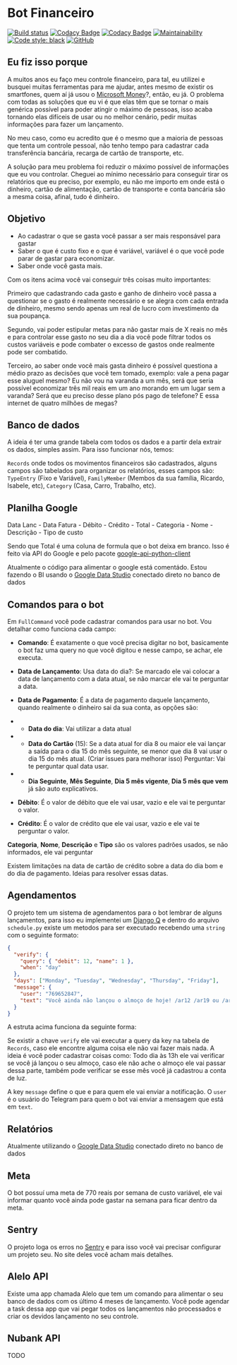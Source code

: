 # Bot Financeiro

[![Build status](https://dev.azure.com/ricardobchaves/Ricardo/_apis/build/status/financeiro-bot/financeiro-bot)](https://dev.azure.com/ricardobchaves/Ricardo/_build/latest?definitionId=11) [![Codacy Badge](https://api.codacy.com/project/badge/Coverage/c6cded8b4b124da491bf6fbc0fbc88e2)](https://www.codacy.com/manual/ricardochaves/financeiro-bot?utm_source=github.com&amp;utm_medium=referral&amp;utm_content=ricardochaves/financeiro-bot&amp;utm_campaign=Badge_Coverage) [![Codacy Badge](https://api.codacy.com/project/badge/Grade/c6cded8b4b124da491bf6fbc0fbc88e2)](https://www.codacy.com/manual/ricardochaves/financeiro-bot?utm_source=github.com&amp;utm_medium=referral&amp;utm_content=ricardochaves/financeiro-bot&amp;utm_campaign=Badge_Grade) [![Maintainability](https://api.codeclimate.com/v1/badges/bd8854d2bc342c902a99/maintainability)](https://codeclimate.com/github/ricardochaves/financeiro-bot/maintainability) [![Code style: black](https://img.shields.io/badge/code%20style-black-000000.svg)](https://github.com/psf/black) [![GitHub](https://img.shields.io/github/license/mashape/apistatus.svg)](https://github.com/ricardochaves/financeiro-bot/blob/master/LICENSE)

## Eu fiz isso porque

A muitos anos eu faço meu controle financeiro, para tal, eu utilizei e busquei muitas ferramentas para me ajudar, antes mesmo de existir os smartfones, quem aí já usou o [Microsoft Money](https://pt.wikipedia.org/wiki/Microsoft_Money)?, então, eu já.
O problema com todas as soluções que eu vi é que elas têm que se tornar o mais genérica possível para poder atingir o máximo de pessoas, isso acaba tornando elas difíceis de usar ou no melhor cenário, pedir muitas informações para fazer um lançamento.

No meu caso, como eu acredito que é o mesmo que a maioria de pessoas que tenta um controle pessoal, não tenho tempo para cadastrar cada transferência bancária, recarga de cartão de transporte, etc.

A solução para meu problema foi reduzir o máximo possível de informações que eu vou controlar. Cheguei ao mínimo necessário para conseguir tirar os relatórios que eu preciso, por exemplo, eu não me importo em onde está o dinheiro, cartão de alimentação, cartão de transporte e conta bancária são a mesma coisa, afinal, tudo é dinheiro.

## Objetivo

- Ao cadastrar o que se gasta você passar a ser mais responsável para gastar
- Saber o que é custo fixo e o que é variável, variável é o que você pode parar de gastar para economizar.
- Saber onde você gasta mais.

Com os itens acima você vai conseguir três coisas muito importantes:

Primeiro que cadastrando cada gasto e ganho de dinheiro você passa a questionar se o gasto é realmente necessário e se alegra com cada entrada de dinheiro, mesmo sendo apenas um real de lucro com investimento da sua poupança.

Segundo, vai poder estipular metas para não gastar mais de X reais no mês e para controlar esse gasto no seu dia a dia você pode filtrar todos os custos variáveis e pode combater o excesso de gastos onde realmente pode ser combatido.

Terceiro, ao saber onde você mais gasta dinheiro é possível questiona a médio prazo as decisões que você tem tomado, exemplo: vale a pena pagar esse aluguel mesmo? Eu não vou na varanda a um mês, será que seria possível economizar três mil reais em um ano morando em um lugar sem a varanda? Será que eu preciso desse plano pós pago de telefone? E essa internet de quatro milhões de megas?

## Banco de dados

A ideia é ter uma grande tabela com todos os dados e a partir dela extrair os dados, simples assim. Para isso funcionar nós, temos:

`Records` onde todos os movimentos financeiros são cadastrados, alguns campos são tabelados para organizar os relatórios, esses campos são: `TypeEntry` (Fixo e Variável), `FamilyMember` (Membos da sua família, Ricardo, Isabele, etc), `Category` (Casa, Carro, Trabalho, etc).

## Planilha Google

Data Lanc - Data Fatura - Débito - Crédito - Total - Categoria - Nome - Descrição - Tipo de custo

Sendo que Total é uma coluna de formula que o bot deixa em branco.
Isso é feito via API do Google e pelo pacote [google-api-python-client](https://github.com/googleapis/google-api-python-client)

Atualmente o código para alimentar o google está comentádo. Estou fazendo o BI usando o [Google Data Studio](https://datastudio.google.com/) conectado direto no banco de dados

## Comandos para o bot

Em `FullCommand` você pode cadastrar comandos para usar no bot. Vou detalhar como funciona cada campo:

- **Comando**: É exatamente o que você precisa digitar no bot, basicamente o bot faz uma query no que você digitou e nesse campo, se achar, ele executa.

- **Data de Lançamento**: Usa data do dia?: Se marcado ele vai colocar a data de lançamento com a data atual, se não marcar ele vai te perguntar a data.

- **Data de Pagamento**: É a data de pagamento daquele lançamento, quando realmente o dinheiro sai da sua conta, as opções são:
- - **Data do dia**: Vai utilizar a data atual
- - **Data do Cartão** (15): Se a data atual for dia 8 ou maior ele vai lançar a saída para o dia 15 do mês seguinte, se menor que dia 8 vai usar o dia 15 do mês atual. (Criar issues para melhorar isso)
    Perguntar: Vai te perguntar qual data usar.

- - **Dia Seguinte**, **Mês Seguinte**, **Dia 5 mês vigente**, **Dia 5 mês que vem** já são auto explicativos.

- **Débito**: É o valor de débito que ele vai usar, vazio e ele vai te perguntar o valor.
- **Crédito**: É o valor de crédito que ele vai usar, vazio e ele vai te perguntar o valor.

**Categoria**, **Nome**, **Descrição** e **Tipo** são os valores padrões usados, se não informados, ele vai perguntar

Existem limitações na data de cartão de crédito sobre a data do dia bom e do dia de pagamento. Ideias para resolver essas datas.

## Agendamentos

O projeto tem um sistema de agendamentos para o bot lembrar de alguns lançamentos, para isso eu implementei um [Django Q](https://django-q.readthedocs.io/en/latest/) e dentro do arquivo `schedule.py` existe um metodos para ser executado recebendo uma `string` com o seguinte formato:

```json
{
  "verify": {
    "query": { "debit": 12, "name": 1 },
    "when": "day"
  },
  "days": ["Monday", "Tuesday", "Wednesday", "Thursday", "Friday"],
  "message": {
    "user": "769652847",
    "text": "Você ainda não lançou o almoço de hoje! /ar12 /ar19 ou /arv"
  }
}
```

A estruta acima funciona da seguinte forma:

Se existir a chave `verify` ele vai executar a query da key na tabela de `Records`, caso ele encontre alguma coisa ele não vai fazer mais nada. A ideia é você poder cadastrar coisas como: Todo dia às 13h ele vai verificar se você já lançou o seu almoço, caso ele não ache o almoço ele vai passar dessa parte, também pode verificar se esse mês você já cadastrou a conta de luz.

A key `message` define o que e para quem ele vai enviar a notificação. O `user` é o usuário do Telegram para quem o bot vai enviar a mensagem que está em `text`.

## Relatórios

Atualmente utilizando o [Google Data Studio](https://datastudio.google.com/) conectado direto no banco de dados

## Meta

O bot possuí uma meta de 770 reais por semana de custo variável, ele vai informar quanto você ainda pode gastar na semana para ficar dentro da meta.

## Sentry

O projeto loga os erros no [Sentry](https://sentry.io/) e para isso você vai precisar configurar um projeto seu. No site deles você acham mais detalhes.

## Alelo API

Existe uma app chamada Alelo que tem um comando para alimentar o seu banco de dados com os último 4 meses de lançamento.
Você pode agendar a task dessa app que vai pegar todos os lançamentos não processados e criar os devidos lançamento no seu controle.

## Nubank API

TODO